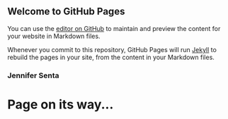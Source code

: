 ## Welcome to GitHub Pages

You can use the [editor on GitHub](https://github.com/JSenta/jsenta.github.io/edit/main/README.md) to maintain and preview the content for your website in Markdown files.

Whenever you commit to this repository, GitHub Pages will run [Jekyll](https://jekyllrb.com/) to rebuild the pages in your site, from the content in your Markdown files.

### Jennifer Senta
# Page on its way...
